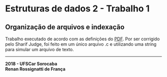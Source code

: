 # Estruturas de dados 2 - Trabalho 1

## Organização de arquivos e indexação

Trabalho executado de acordo com as definições do [PDF](../blob/master/ED2_T01.pdf).
Por ser corrigido pelo Sharif Judge, foi feito em um único arquivo .c e utilizando uma string para simular um arquivo de texto.

---

**2018 - UFSCar Sorocaba  
Renan Rossignatti de França**